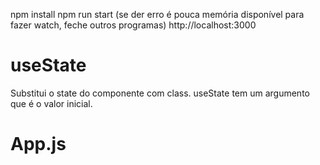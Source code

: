 
npm install
npm run start  (se der erro é pouca memória disponível para fazer watch, feche outros programas)
http://localhost:3000


# useState
Substitui o state do componente com class.
useState tem um argumento que é o valor inicial.

# App.js
